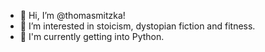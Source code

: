 - 👋 Hi, I’m @thomasmitzka!
- 👀 I’m interested in stoicism, dystopian fiction and fitness.
- 🐍 I'm currently getting into Python.

<!---
thomasmitzka/thomasmitzka is a ✨ special ✨ repository because its `README.md` (this file) appears on your GitHub profile.
You can click the Preview link to take a look at your changes.
--->
